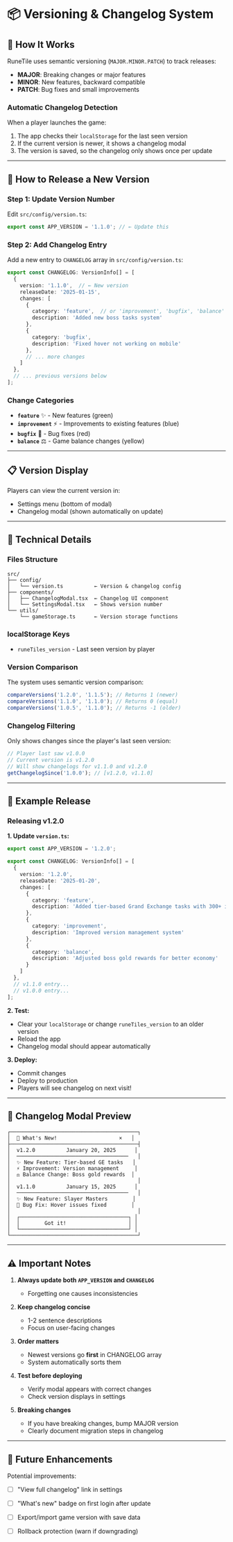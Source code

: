 # 📦 Versioning & Changelog System

## 🎯 How It Works

RuneTile uses semantic versioning (`MAJOR.MINOR.PATCH`) to track releases:
- **MAJOR**: Breaking changes or major features
- **MINOR**: New features, backward compatible
- **PATCH**: Bug fixes and small improvements

### Automatic Changelog Detection

When a player launches the game:
1. The app checks their `localStorage` for the last seen version
2. If the current version is newer, it shows a changelog modal
3. The version is saved, so the changelog only shows once per update

---

## 🚀 How to Release a New Version

### Step 1: Update Version Number

Edit `src/config/version.ts`:

```typescript
export const APP_VERSION = '1.1.0'; // ← Update this
```

### Step 2: Add Changelog Entry

Add a new entry to `CHANGELOG` array in `src/config/version.ts`:

```typescript
export const CHANGELOG: VersionInfo[] = [
  {
    version: '1.1.0',  // ← New version
    releaseDate: '2025-01-15',
    changes: [
      {
        category: 'feature',  // or 'improvement', 'bugfix', 'balance'
        description: 'Added new boss tasks system'
      },
      {
        category: 'bugfix',
        description: 'Fixed hover not working on mobile'
      },
      // ... more changes
    ]
  },
  // ... previous versions below
];
```

### Change Categories

- **`feature`** ✨ - New features (green)
- **`improvement`** ⚡ - Improvements to existing features (blue)
- **`bugfix`** 🐛 - Bug fixes (red)
- **`balance`** ⚖️ - Game balance changes (yellow)

---

## 📋 Version Display

Players can view the current version in:
- Settings menu (bottom of modal)
- Changelog modal (shown automatically on update)

---

## 🔧 Technical Details

### Files Structure

```
src/
├── config/
│   └── version.ts          ← Version & changelog config
├── components/
│   ├── ChangelogModal.tsx  ← Changelog UI component
│   └── SettingsModal.tsx   ← Shows version number
└── utils/
    └── gameStorage.ts      ← Version storage functions
```

### localStorage Keys

- `runeTiles_version` - Last seen version by player

### Version Comparison

The system uses semantic version comparison:

```typescript
compareVersions('1.2.0', '1.1.5'); // Returns 1 (newer)
compareVersions('1.1.0', '1.1.0'); // Returns 0 (equal)
compareVersions('1.0.5', '1.1.0'); // Returns -1 (older)
```

### Changelog Filtering

Only shows changes since the player's last seen version:

```typescript
// Player last saw v1.0.0
// Current version is v1.2.0
// Will show changelogs for v1.1.0 and v1.2.0
getChangelogSince('1.0.0'); // [v1.2.0, v1.1.0]
```

---

## 📝 Example Release

### Releasing v1.2.0

**1. Update `version.ts`:**

```typescript
export const APP_VERSION = '1.2.0';

export const CHANGELOG: VersionInfo[] = [
  {
    version: '1.2.0',
    releaseDate: '2025-01-20',
    changes: [
      {
        category: 'feature',
        description: 'Added tier-based Grand Exchange tasks with 300+ items'
      },
      {
        category: 'improvement',
        description: 'Improved version management system'
      },
      {
        category: 'balance',
        description: 'Adjusted boss gold rewards for better economy'
      }
    ]
  },
  // v1.1.0 entry...
  // v1.0.0 entry...
];
```

**2. Test:**
- Clear your `localStorage` or change `runeTiles_version` to an older version
- Reload the app
- Changelog modal should appear automatically

**3. Deploy:**
- Commit changes
- Deploy to production
- Players will see changelog on next visit!

---

## 🎨 Changelog Modal Preview

```
┌─────────────────────────────────────────┐
│  🎉 What's New!                    ×   │
├─────────────────────────────────────────┤
│  v1.2.0          January 20, 2025      │
│  ────────────────────────────────────   │
│  ✨ New Feature: Tier-based GE tasks   │
│  ⚡ Improvement: Version management     │
│  ⚖️ Balance Change: Boss gold rewards  │
│                                         │
│  v1.1.0          January 15, 2025      │
│  ────────────────────────────────────   │
│  ✨ New Feature: Slayer Masters        │
│  🐛 Bug Fix: Hover issues fixed        │
│                                         │
│  ┌───────────────────────────────────┐ │
│  │        Got it!                    │ │
│  └───────────────────────────────────┘ │
└─────────────────────────────────────────┘
```

---

## ⚠️ Important Notes

1. **Always update both `APP_VERSION` and `CHANGELOG`**
   - Forgetting one causes inconsistencies

2. **Keep changelog concise**
   - 1-2 sentence descriptions
   - Focus on user-facing changes

3. **Order matters**
   - Newest versions go **first** in CHANGELOG array
   - System automatically sorts them

4. **Test before deploying**
   - Verify modal appears with correct changes
   - Check version displays in settings

5. **Breaking changes**
   - If you have breaking changes, bump MAJOR version
   - Clearly document migration steps in changelog

---

## 🔮 Future Enhancements

Potential improvements:
- [ ] "View full changelog" link in settings
- [ ] "What's new" badge on first login after update
- [ ] Export/import game version with save data
- [ ] Rollback protection (warn if downgrading)

